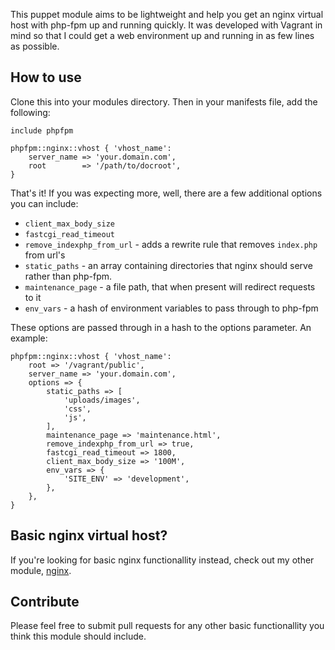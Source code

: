 This puppet module aims to be lightweight and help you get an nginx virtual host with php-fpm up and running quickly. It was developed with Vagrant in mind so that I could get a web environment up and running in as few lines as possible.

## How to use

Clone this into your modules directory. Then in your manifests file, add the following:

	include phpfpm

	phpfpm::nginx::vhost { 'vhost_name':
		server_name => 'your.domain.com',
		root		=> '/path/to/docroot',
	}

That's it! If you was expecting more, well, there are a few additional options you can include:

 * `client_max_body_size`
 * `fastcgi_read_timeout`
 * `remove_indexphp_from_url` - adds a rewrite rule that removes `index.php` from url's
 * `static_paths` - an array containing directories that nginx should serve rather than php-fpm.
 * `maintenance_page` - a file path, that when present will redirect requests to it
 * `env_vars` - a hash of environment variables to pass through to php-fpm

These options are passed through in a hash to the options parameter. An example:

	phpfpm::nginx::vhost { 'vhost_name':
		root => '/vagrant/public',
		server_name => 'your.domain.com',
		options => {
			static_paths => [
				'uploads/images',
				'css',
				'js',
			],
			maintenance_page => 'maintenance.html',
			remove_indexphp_from_url => true,
			fastcgi_read_timeout => 1800,
			client_max_body_size => '100M',
			env_vars => { 
				'SITE_ENV' => 'development',
			},
		},
	}

## Basic nginx virtual host?

If you're looking for basic nginx functionallity instead, check out my other module, [nginx](https://github.com/davidwinter/puppet-nginx).

## Contribute

Please feel free to submit pull requests for any other basic functionallity you think this module should include.